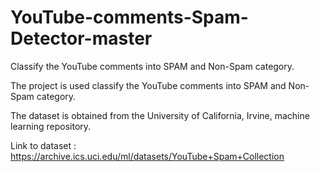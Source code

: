 # YouTube-comments-Spam-Detector-master
Classify the YouTube comments into SPAM and Non-Spam category.

The project is used classify the YouTube comments into SPAM and Non-Spam category.

The dataset is obtained from the University of California, Irvine, machine learning repository.

Link to dataset : https://archive.ics.uci.edu/ml/datasets/YouTube+Spam+Collection 
